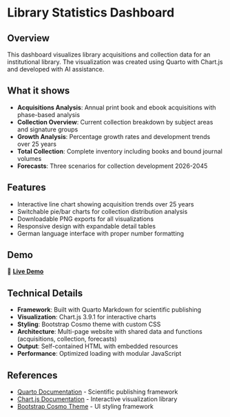 # Library Statistics Dashboard

## Overview

This dashboard visualizes library acquisitions and collection data for an institutional library. The visualization was created using Quarto with Chart.js and developed with AI assistance.

## What it shows

- **Acquisitions Analysis**: Annual print book and ebook acquisitions with phase-based analysis
- **Collection Overview**: Current collection breakdown by subject areas and signature groups  
- **Growth Analysis**: Percentage growth rates and development trends over 25 years
- **Total Collection**: Complete inventory including books and bound journal volumes
- **Forecasts**: Three scenarios for collection development 2026-2045

## Features

- Interactive line chart showing acquisition trends over 25 years
- Switchable pie/bar charts for collection distribution analysis
- Downloadable PNG exports for all visualizations
- Responsive design with expandable detail tables
- German language interface with proper number formatting

## Demo

🔗 **[Live Demo](https://thomasgerdes.github.io/library-statistics/)**

## Technical Details

- **Framework**: Built with Quarto Markdown for scientific publishing
- **Visualization**: Chart.js 3.9.1 for interactive charts
- **Styling**: Bootstrap Cosmo theme with custom CSS
- **Architecture**: Multi-page website with shared data and functions (acquisitions, collection, forecasts)
- **Output**: Self-contained HTML with embedded resources
- **Performance**: Optimized loading with modular JavaScript

## References

- [Quarto Documentation](https://quarto.org/) - Scientific publishing framework
- [Chart.js Documentation](https://www.chartjs.org/docs/) - Interactive visualization library
- [Bootstrap Cosmo Theme](https://bootswatch.com/cosmo/) - UI styling framework

